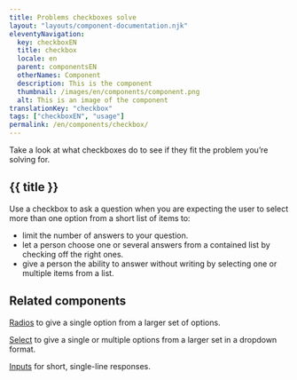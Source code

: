 ```yaml
---
title: Problems checkboxes solve
layout: "layouts/component-documentation.njk"
eleventyNavigation:
  key: checkboxEN
  title: checkbox
  locale: en
  parent: componentsEN
  otherNames: Component
  description: This is the component
  thumbnail: /images/en/components/component.png
  alt: This is an image of the component
translationKey: "checkbox"
tags: ["checkboxEN", "usage"]
permalink: /en/components/checkbox/
---
```


Take a look at what checkboxes do to see if they fit the problem you’re solving for.

## {{ title }}

Use a checkbox to ask a question when you are expecting the user to select more than one option from a short list of items to:

- limit the number of answers to your question.
- let a person choose one or several answers from a contained list by checking off the right ones.
- give a person the ability to answer without writing by selecting one or multiple items from a list.

<section class="bg-full-width bg-blue-900 text-light py-500 mt-500">

<h2 class="mt-0 mb-400">Related components</h2>

[Radios](/en/components/radio) to give a single option from a larger set of options.

[Select](/en/components/select) to give a single or multiple options from a larger set in a dropdown format.

[Inputs](/en/components/input) for short, single-line responses.

</section>
